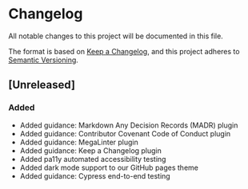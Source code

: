 # Changelog

All notable changes to this project will be documented in this file.

The format is based on [Keep a Changelog](https://keepachangelog.com/en/1.0.0/),
and this project adheres to [Semantic Versioning](https://semver.org/spec/v2.0.0.html).

## [Unreleased]

### Added

- Added guidance: Markdown Any Decision Records (MADR) plugin
- Added guidance: Contributor Covenant Code of Conduct plugin
- Added guidance: MegaLinter plugin
- Added guidance: Keep a Changelog plugin
- Added pa11y automated accessibility testing
- Added dark mode support to our GitHub pages theme
- Added guidance: Cypress end-to-end testing

